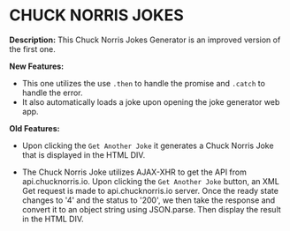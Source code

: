 # CHUCK NORRIS JOKES

**Description:**
This Chuck Norris Jokes Generator is an improved version of the first one.

**New Features:**
- This one utilizes the use `.then` to handle the promise and `.catch` to handle the error.
- It also automatically loads a joke upon opening the joke generator web app.

**Old Features:**

- Upon clicking the `Get Another Joke` it generates a Chuck Norris Joke that is displayed in the HTML DIV.

- The Chuck Norris Joke utilizes AJAX-XHR to get the API from api.chucknorris.io. Upon clicking the `Get Another Joke` button, an XML Get request is made to api.chucknorris.io server. Once the ready state changes to '4' and the status to '200', we then take the response and convert it to an object string using JSON.parse. Then display the result in the HTML DIV.